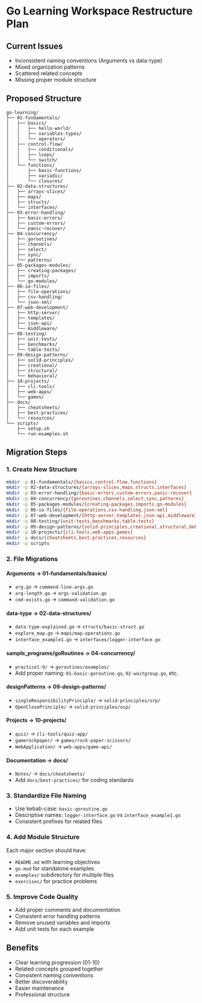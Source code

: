 # Go Learning Workspace Restructure Plan

## Current Issues
- Inconsistent naming conventions (Arguments vs data-type)
- Mixed organization patterns
- Scattered related concepts
- Missing proper module structure

## Proposed Structure

```
go-learning/
├── 01-fundamentals/
│   ├── basics/
│   │   ├── hello-world/
│   │   ├── variables-types/
│   │   └── operators/
│   ├── control-flow/
│   │   ├── conditionals/
│   │   ├── loops/
│   │   └── switch/
│   └── functions/
│       ├── basic-functions/
│       ├── variadic/
│       └── closures/
├── 02-data-structures/
│   ├── arrays-slices/
│   ├── maps/
│   ├── structs/
│   └── interfaces/
├── 03-error-handling/
│   ├── basic-errors/
│   ├── custom-errors/
│   └── panic-recover/
├── 04-concurrency/
│   ├── goroutines/
│   ├── channels/
│   ├── select/
│   ├── sync/
│   └── patterns/
├── 05-packages-modules/
│   ├── creating-packages/
│   ├── imports/
│   └── go-modules/
├── 06-io-files/
│   ├── file-operations/
│   ├── csv-handling/
│   └── json-xml/
├── 07-web-development/
│   ├── http-server/
│   ├── templates/
│   ├── json-api/
│   └── middleware/
├── 08-testing/
│   ├── unit-tests/
│   ├── benchmarks/
│   └── table-tests/
├── 09-design-patterns/
│   ├── solid-principles/
│   ├── creational/
│   ├── structural/
│   └── behavioral/
├── 10-projects/
│   ├── cli-tools/
│   ├── web-apps/
│   └── games/
├── docs/
│   ├── cheatsheets/
│   ├── best-practices/
│   └── resources/
└── scripts/
    ├── setup.sh
    └── run-examples.sh
```

## Migration Steps

### 1. Create New Structure
```bash
mkdir -p 01-fundamentals/{basics,control-flow,functions}
mkdir -p 02-data-structures/{arrays-slices,maps,structs,interfaces}
mkdir -p 03-error-handling/{basic-errors,custom-errors,panic-recover}
mkdir -p 04-concurrency/{goroutines,channels,select,sync,patterns}
mkdir -p 05-packages-modules/{creating-packages,imports,go-modules}
mkdir -p 06-io-files/{file-operations,csv-handling,json-xml}
mkdir -p 07-web-development/{http-server,templates,json-api,middleware}
mkdir -p 08-testing/{unit-tests,benchmarks,table-tests}
mkdir -p 09-design-patterns/{solid-principles,creational,structural,behavioral}
mkdir -p 10-projects/{cli-tools,web-apps,games}
mkdir -p docs/{cheatsheets,best-practices,resources}
mkdir -p scripts
```

### 2. File Migrations

#### Arguments → 01-fundamentals/basics/
- `arg.go` → `command-line-args.go`
- `arg-length.go` → `args-validation.go`
- `cmd-exists.go` → `command-validation.go`

#### data-type → 02-data-structures/
- `data-type-explained.go` → `structs/basic-struct.go`
- `explore_map.go` → `maps/map-operations.go`
- `interface_example1.go` → `interfaces/logger-interface.go`

#### sample_programs/goRoutines → 04-concurrency/
- `practice1-9/` → `goroutines/examples/`
- Add proper naming: `01-basic-goroutine.go`, `02-waitgroup.go`, etc.

#### designPatterns → 09-design-patterns/
- `singleResponsibilityPrinciple/` → `solid-principles/srp/`
- `OpenClosePrinciple/` → `solid-principles/ocp/`

#### Projects → 10-projects/
- `quiz/` → `cli-tools/quiz-app/`
- `gamerockpaper/` → `games/rock-paper-scissors/`
- `WebApplication/` → `web-apps/game-api/`

#### Documentation → docs/
- `Notes/` → `docs/cheatsheets/`
- Add `docs/best-practices/` for coding standards

### 3. Standardize File Naming
- Use kebab-case: `basic-goroutine.go`
- Descriptive names: `logger-interface.go` vs `interface_example1.go`
- Consistent prefixes for related files

### 4. Add Module Structure
Each major section should have:
- `README.md` with learning objectives
- `go.mod` for standalone examples
- `examples/` subdirectory for multiple files
- `exercises/` for practice problems

### 5. Improve Code Quality
- Add proper comments and documentation
- Consistent error handling patterns
- Remove unused variables and imports
- Add unit tests for each example

## Benefits
- Clear learning progression (01-10)
- Related concepts grouped together
- Consistent naming conventions
- Better discoverability
- Easier maintenance
- Professional structure